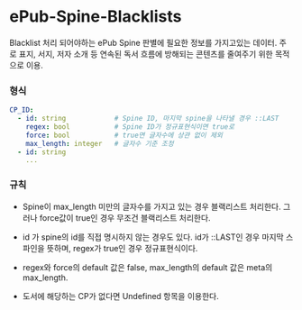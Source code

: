 # ePub-Spine-Blacklists

Blacklist 처리 되어야하는 ePub Spine 판별에 필요한 정보를 가지고있는 데이터.
주로 표지, 서지, 저자 소개 등 연속된 독서 흐름에 방해되는 콘텐츠를 줄여주기 위한 목적으로 이용.

### 형식
```yaml
CP_ID:
  - id: string            # Spine ID, 마지막 spine을 나타낼 경우 ::LAST
    regex: bool           # Spine ID가 정규표현식이면 true로
    force: bool           # true면 글자수에 상관 없이 제외
    max_length: integer   # 글자수 기준 조정
  - id: string
    ...
```

### 규칙

* Spine이 max_length 미만의 글자수를 가지고 있는 경우 블랙리스트 처리한다. 그러나 force값이 true인 경우 무조건 블랙리스트 처리한다.

* id 가 spine의 id를 직접 명시하지 않는 경우도 있다. id가 ::LAST인 경우 마지막 스파인을 뜻하며, regex가 true인 경우 정규표현식이다.

* regex와 force의 default 값은 false, max_length의 default 값은 meta의 max_length.

* 도서에 해당하는 CP가 없다면 Undefined 항목을 이용한다.

